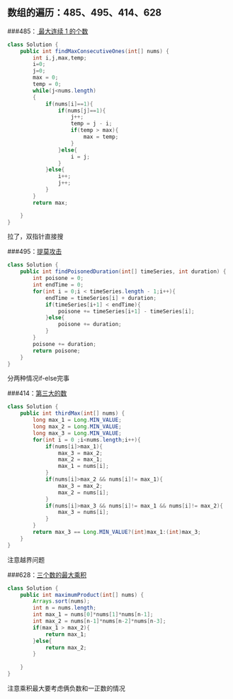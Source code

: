 ## 数组的遍历：485、495、414、628

###485：[ 最大连续 1 的个数](https://leetcode-cn.com/problems/max-consecutive-ones/)

```java
class Solution {
    public int findMaxConsecutiveOnes(int[] nums) {
        int i,j,max,temp;
        i=0;
        j=0;
        max = 0;
        temp = 0;
        while(j<nums.length)
        {
            if(nums[i]==1){
                if(nums[j]==1){
                    j++;
                    temp = j - i;
                    if(temp > max){
                        max = temp;
                    }
                }else{
                    i = j;                    
                }
            }else{
                i++;
                j++;
            }
        }
        return max;

    }
}
```

拉了，双指针直接搜



###495：[提莫攻击](https://leetcode-cn.com/problems/teemo-attacking/)

```java
class Solution {
    public int findPoisonedDuration(int[] timeSeries, int duration) {
        int poisone = 0;
        int endTime = 0;
        for(int i = 0;i < timeSeries.length - 1;i++){
            endTime = timeSeries[i] + duration;
            if(timeSeries[i+1] < endTime){
                poisone += timeSeries[i+1] - timeSeries[i];
            }else{
                poisone += duration;
            }
        }
        poisone += duration;
        return poisone;
    }
}
```

分两种情况if-else完事



###414：[第三大的数](https://leetcode-cn.com/problems/third-maximum-number/)

```Java
class Solution {
    public int thirdMax(int[] nums) {
        long max_1 = Long.MIN_VALUE;
        long max_2 = Long.MIN_VALUE;
        long max_3 = Long.MIN_VALUE;
        for(int i = 0 ;i<nums.length;i++){
            if(nums[i]>max_1){
                max_3 = max_2;
                max_2 = max_1;
                max_1 = nums[i];
            }
            if(nums[i]>max_2 && nums[i]!= max_1){
                max_3 = max_2;
                max_2 = nums[i];
            }
            if(nums[i]>max_3 && nums[i]!= max_1 && nums[i]!= max_2){
                max_3 = nums[i];
            }
        }
        return max_3 == Long.MIN_VALUE?(int)max_1:(int)max_3;
    }
}
```

注意越界问题



###628：[三个数的最大乘积](https://leetcode-cn.com/problems/maximum-product-of-three-numbers/)

```java
class Solution {
    public int maximumProduct(int[] nums) {
        Arrays.sort(nums);
        int n = nums.length;
        int max_1 = nums[0]*nums[1]*nums[n-1];
        int max_2 = nums[n-1]*nums[n-2]*nums[n-3];
        if(max_1 > max_2){
            return max_1;
        }else{
            return max_2;
        }
        
    }
}
```

注意乘积最大要考虑俩负数和一正数的情况